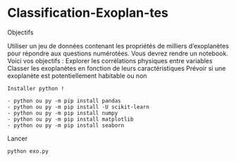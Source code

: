 # Classification-Exoplan-tes

Objectifs


Utiliser un jeu de données contenant les propriétés de milliers d’exoplanètes pour  répondre aux questions numérotées. Vous devrez rendre un notebook. Voici vos objectifs :
Explorer les corrélations physiques entre variables
Classer les exoplanètes en fonction de leurs caractéristiques
Prévoir si une exoplanète est potentiellement habitable ou non

```
Installer python !

- python ou py -m pip install pandas
- python ou py -m pip install -U scikit-learn
- python ou py -m pip install numpy
- python ou py -m pip install matplotlib
- python ou py -m pip install seaborn

```

Lancer

```
python exo.py

```
